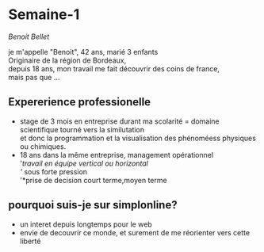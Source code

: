 # Semaine-1

_Benoit Bellet_

je m'appelle "Benoit", 42 ans, marié 3 enfants  
Originaire de la région de Bordeaux,  
depuis 18 ans, mon travail me fait découvrir des coins de france,  
mais pas que ...  
  
  
## Expererience professionelle  
  
* stage de 3 mois en entreprise durant ma scolarité = domaine scientifique tourné vers la similutation   
et donc la programmation et la visualisation des phénoméess physiques ou chimiques.  
* 18 ans dans la même entreprise, management opérationnel  
    '*travail en équipe 
        vertical ou horizontal  
    '* sous forte pression  
    '*prise de decision court terme,moyen terme  
  
  
## pourquoi suis-je sur simplonline?  
  
* un interet depuis longtemps pour le web  
* envie de decouvrir ce monde, et surement de me réorienter vers cette liberté  
